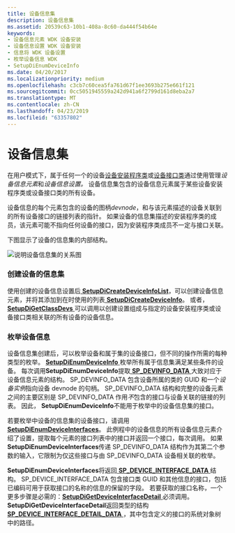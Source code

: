 ```yaml
---
title: 设备信息集
description: 设备信息集
ms.assetid: 20539c63-10b1-408a-8c60-da444f54b64e
keywords:
- 设备信息元素 WDK 设备安装
- 设备信息设置 WDK 设备安装
- 信息将 WDK 设备设置
- 枚举设备信息 WDK
- SetupDiEnumDeviceInfo
ms.date: 04/20/2017
ms.localizationpriority: medium
ms.openlocfilehash: c3cb7c60cea5fa761d67f1ee3693b275e661f121
ms.sourcegitcommit: 0cc5051945559a242d941a6f2799d161d8eba2a7
ms.translationtype: MT
ms.contentlocale: zh-CN
ms.lasthandoff: 04/23/2019
ms.locfileid: "63357802"
---
```

# <a name="device-information-sets"></a>设备信息集





在用户模式下，属于任何一个的设备[设备安装程序类](device-setup-classes.md)或[设备接口类](device-interface-classes.md)通过使用管理*设备信息元素*和*设备信息设置。* 设备信息集包含的设备信息元素属于某些设备安装程序类或设备接口类的所有设备。

设备信息的每个元素包含的设备的图柄*devnode*，和与该元素描述的设备关联到的所有设备接口的链接列表的指针。 如果设备的信息集描述的安装程序类的成员，该元素可能不指向任何设备的接口，因为安装程序类成员不一定与接口关联。

下图显示了设备的信息集的内部结构。

![说明设备信息集的关系图](images/devinfosets.png)

### <a name="creating-a-device-information-set"></a>创建设备的信息集

使用创建的设备信息设置后[ **SetupDiCreateDeviceInfoList**](https://msdn.microsoft.com/library/windows/hardware/ff550956)，可以创建设备信息元素，并将其添加到在时使用的列表[ **SetupDiCreateDeviceInfo**](https://msdn.microsoft.com/library/windows/hardware/ff550952)。 或者， [ **SetupDiGetClassDevs** ](https://msdn.microsoft.com/library/windows/hardware/ff551069)可以调用以创建设置组成与指定的设备安装程序类或设备接口类相关联的所有设备的设备信息。

### <a name="enumerating-device-information"></a>枚举设备信息

设备信息集创建后，可以枚举设备和属于集的设备接口，但不同的操作所需的每种类型的枚举。 [**SetupDiEnumDeviceInfo** ](https://msdn.microsoft.com/library/windows/hardware/ff551010)枚举所有属于信息集满足某些条件的设备。 每次调用**SetupDiEnumDeviceInfo**提取[ **SP_DEVINFO_DATA** ](https://msdn.microsoft.com/library/windows/hardware/ff552344)大致对应于设备信息元素的结构。 SP_DEVINFO_DATA 包含设备所属的类的 GUID 和一个*设备实例*指向设备 devnode 的句柄。 SP_DEVINFO_DATA 结构和完整的设备元素之间的主要区别是 SP_DEVINFO_DATA 作用*不*包含的接口与设备关联的链接的列表。 因此， **SetupDiEnumDeviceInfo**不能用于枚举中的设备信息集的接口。

若要枚举中设备的信息集的设备接口，请调用[ **SetupDiEnumDeviceInterfaces**](https://msdn.microsoft.com/library/windows/hardware/ff551015)。 此例程中的设备信息的所有设备信息元素介绍了设置，提取每个元素的接口列表中的接口并返回一个接口，每次调用。 如果**SetupDiEnumDeviceInterfaces**传递 SP_DEVINFO_DATA 结构作为其第二个参数的输入，它限制为仅这些接口与由 SP_DEVINFO_DATA 设备相关联的枚举。

**SetupDiEnumDeviceInterfaces**将返回[ **SP_DEVICE_INTERFACE_DATA** ](https://msdn.microsoft.com/library/windows/hardware/ff552342)结构。 SP_DEVICE_INTERFACE_DATA 包含接口类 GUID 和其他信息的接口，包括已编码可用于获取接口的名称的信息的保留的字段。 若要获取的接口名称，一个更多步骤是必需的：[**SetupDiGetDeviceInterfaceDetail** ](https://msdn.microsoft.com/library/windows/hardware/ff551120)必须调用。 **SetupDiGetDeviceInterfaceDetail**返回类型的结构[ **SP_DEVICE_INTERFACE_DETAIL_DATA** ](https://msdn.microsoft.com/library/windows/hardware/ff552343) ，其中包含定义的接口的系统对象树中的路径。

 

 





